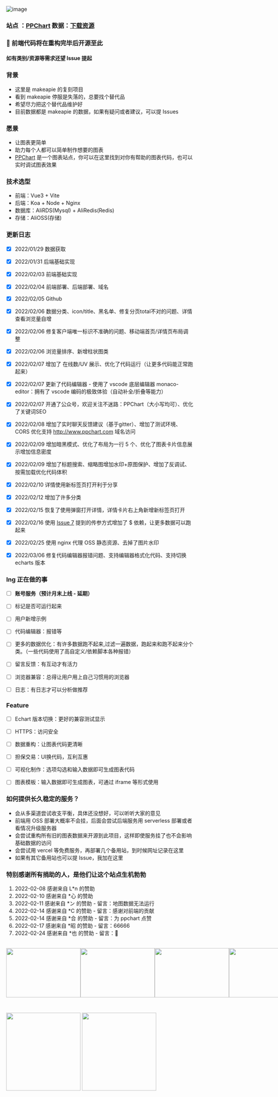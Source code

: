 ![image](https://user-images.githubusercontent.com/99037010/152569183-4bffb8be-6c08-4d2c-8578-f46fd254cf35.png)


### 站点 ：[PPChart](http://ppchart.com)   数据：[下载资源](https://github.com/ppchart/ppchart/issues/5)

### 🚀 前端代码将在重构完毕后开源至此


#### 如有类别/资源等需求还望 Issue 提起


### 背景
- 这里是 makeapie 的复刻项目
- 看到 makeapie 停服是失落的，总要找个替代品
- 希望尽力把这个替代品维护好
- 目前数据都是 makeapie 的数据，如果有疑问或者建议，可以提 Issues


### 愿景
- 让图表更简单
- 助力每个人都可以简单制作想要的图表
- [PPChart](http://ppchart.com) 是一个图表站点，你可以在这里找到对你有帮助的图表代码，也可以实时调试图表效果


### 技术选型
- 前端：Vue3 + Vite
- 后端：Koa + Node + Nginx
- 数据库：AliRDS(Mysql) + AliRedis(Redis)
- 存储：AliOSS(存储)


### 更新日志
- [x] 2022/01/29 数据获取
- [x] 2022/01/31 后端基础实现
- [x] 2022/02/03 前端基础实现
- [x] 2022/02/04 前端部署、后端部署、域名
- [x] 2022/02/05 Github
- [x] 2022/02/06 数据分类、icon/title、黑名单、修复分页total不对的问题、详情查看浏览量自增
- [x] 2022/02/06 修复客户端唯一标识不准确的问题、移动端首页/详情页布局调整
- [x] 2022/02/06 浏览量排序、新增柱状图类
- [x] 2022/02/07 增加了 在线数/UV 展示、优化了代码运行（让更多代码能正常跑起来）
- [x] 2022/02/07 更新了代码编辑器 - 使用了 vscode 底层编辑器 monaco-editor：拥有了 vscode 编码的极致体验（自动补全/折叠等能力）
- [x] 2022/02/07 开通了公众号，欢迎关注不迷路：PPChart（大小写均可）、优化了关键词SEO
- [x] 2022/02/08 增加了实时聊天反馈建议（基于gitter）、增加了测试环境、CORS 优化支持 http://www.ppchart.com 域名访问
- [x] 2022/02/09 增加暗黑模式、优化了布局为一行 5 个、优化了图表卡片信息展示增加信息密度
- [x] 2022/02/09 增加了标题搜索、缩略图增加水印+原图保护、增加了反调试、按需加载优化代码体积
- [x] 2022/02/10 详情使用新标签页打开利于分享
- [x] 2022/02/12 增加了许多分类
- [x] 2022/02/15 恢复了使用弹窗打开详情，详情卡片右上角新增新标签页打开
- [x] 2022/02/16 使用 [Issue 7](https://github.com/ppchart/ppchart/issues/7) 提到的传参方式增加了 $ 依赖，让更多数据可以跑起来
- [x] 2022/02/25 使用 nginx 代理 OSS 静态资源、去掉了图片水印
- [x] 2022/03/06 修复代码编辑器报错问题、支持编辑器格式化代码、支持切换 echarts 版本


### Ing 正在做的事
- [ ] **账号服务（预计月末上线 - 延期）**
- [ ] 标记是否可运行起来
- [ ] 用户新增示例
- [ ] 代码编辑器：报错等
- [ ] 更多的数据优化：有许多数据跑不起来,过滤一遍数据，跑起来和跑不起来分个类。（一些代码使用了高自定义/依赖脚本各种报错）
- [ ] 留言反馈：有互动才有活力
- [ ] 浏览器兼容：总得让用户用上自己习惯用的浏览器
- [ ] 日志：有日志才可以分析做推荐



### Feature
- [ ] Echart 版本切换：更好的兼容测试显示
- [ ] HTTPS：访问安全
- [ ] 数据重构：让图表代码更清晰
- [ ] 担保交易：UI换代码，互利互惠
- [ ] 可视化制作：选项勾选和输入数据即可生成图表代码
- [ ] 图表模板：输入数据即可生成图表，可通过 iframe 等形式使用



### 如何提供长久稳定的服务？
  - 会从多渠道尝试收支平衡，具体还没想好，可以听听大家的意见
  - 前端用 OSS 部署大概率不会挂，后面会尝试后端服务用 serverless 部署或者看情况升级服务器
  - 会尝试重构所有旧的图表数据来开源到此项目，这样即使服务挂了也不会影响基础数据的访问
  - 会尝试用 vercel 等免费服务，再部署几个备用站，到时候网址记录在这里
  - 如果有其它备用站也可以提 Issue，我加在这里



### 特别感谢所有捐助的人，是他们让这个站点生机勃勃
1. 2022-02-08 感谢来自 L*n 的赞助
2. 2022-02-10 感谢来自 *心 的赞助
3. 2022-02-11 感谢来自 *ン 的赞助 - 留言：地图数据无法运行
4. 2022-02-14 感谢来自 *C 的赞助 - 留言：感谢对前端的贡献
5. 2022-02-14 感谢来自 *合 的赞助 - 留言：为 ppchart 点赞
6. 2022-02-17 感谢来自 *昭 的赞助 - 留言：66666
7. 2022-02-24 感谢来自 *也 的赞助 - 留言：💪

<br />

<div style="display:flex">
  <img src="https://user-images.githubusercontent.com/99037010/153113165-0da0ff85-3d3c-4996-9b1a-b0bfc07d7951.png" width="200" height="133" align="bottom" />
  <img src="https://user-images.githubusercontent.com/99037010/153531217-1b9ccfeb-a300-45c7-9c99-5f23ef4d62d0.png" width="200" height="133" align="bottom" />
  <img src="https://user-images.githubusercontent.com/99037010/153724840-f28e7ebb-0b0d-42e0-bbaa-5be8539e0302.png" width="200" height="133" align="bottom" />
  <img src="https://user-images.githubusercontent.com/99037010/153828484-cf431917-b3aa-4f8e-8f2d-83fa9dc46252.png" width="200" height="133" align="bottom" />
  <img src="https://user-images.githubusercontent.com/99037010/153828582-8536070b-e72a-44ee-bc1f-732fb908b781.png" width="200" height="133" align="bottom" />
  <img src="https://user-images.githubusercontent.com/99037010/154608658-b1b94eaf-1bad-489d-9d79-81fbbb1dc477.png" width="250" height="140" align="bottom" />
  <img src="https://user-images.githubusercontent.com/99037010/155449530-72903be4-2397-41e5-b5c1-d23c5da6601a.png" width="200" height="133" align="bottom" />


</div>

<br />
<br />

<div >
  <img src="https://user-images.githubusercontent.com/99037010/152575541-8eeb94c9-5cd3-4e1a-9b0f-d06dec2f4e11.jpg" width="200" height="210" align="bottom" />
  <img src="https://user-images.githubusercontent.com/99037010/152575512-a27dbe6a-c0e6-4294-9495-b0388c4f2746.jpg" width="200" height="210" align="bottom" />
</div>


